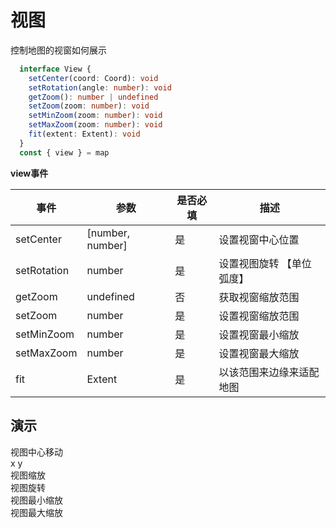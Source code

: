 # 视图
控制地图的视窗如何展示

```ts
  interface View {
    setCenter(coord: Coord): void
    setRotation(angle: number): void
    getZoom(): number | undefined
    setZoom(zoom: number): void
    setMinZoom(zoom: number): void
    setMaxZoom(zoom: number): void
    fit(extent: Extent): void
  }
  const { view } = map
```

**view事件**

| 事件      |    参数    |  是否必填   |     描述    |
| -----------  |  ----------|----------   | ----------- |
| setCenter      |  [number, number]   |     是      |  设置视窗中心位置 |
| setRotation   | number |   是     | 设置视图旋转 【单位弧度】 |
| getZoom   | undefined   |   否   | 获取视窗缩放范围 |
| setZoom   |  number  |     是      | 设置视窗缩放范围 |
| setMinZoom   | number   |   是   | 设置视窗最小缩放 |
| setMaxZoom   |  number  |     是      | 设置视窗最大缩放 |
| fit   |  Extent  |     是      | 以该范围来边缘来适配地图 |

## 演示

<div class="w-[500px] h-[700px]">
  <div class="flex w-full flex-col">
    <div class="flex mb-2">
      <el-button class="mr-2" size="small" @click="setCenter">视图中心移动</el-button>
      <div class="flex">
        <span>x </span> <el-input v-model="state.center[0]" class="w-[50px] ml-1" size="small" />
        <span>y </span> <el-input v-model="state.center[1]" class="w-[50px] ml-1" size="small" />
      </div>
    </div>
    <div class="flex mb-2">
      <el-button class="mr-2" size="small" @click="setZoom">视图缩放</el-button>
      <div class="flex">
        <el-input v-model="state.zoom" class="w-[50px]" size="small" />
      </div>   
    </div>
    <div class="flex mb-2">
      <el-button class="mr-2" size="small" @click="setRotation">视图旋转</el-button>
      <div class="flex">
        <el-input v-model="state.rotate" class="w-[50px]" size="small" />
      </div>
    </div>
    <div class="flex mb-2">
      <el-button class="mr-2" size="small" @click="setMinZoom">视图最小缩放</el-button>
      <div class="flex">
        <el-input v-model="state.min" class="w-[50px]" size="small" />
      </div>
    </div>
    <div class="flex mb-2">
      <el-button class="mr-2" size="small" @click="setMaxZoom">视图最大缩放</el-button>
      <div class="flex">
        <el-input v-model="state.max" class="w-[50px]" size="small" />
      </div>
    </div>
  </div>
  <div class="w-[500px] h-[500px] border" ref="mapRef"></div>
</div>

<script setup lang="ts">
  import { createMap } from "web-map-service";
  import { ref, onMounted, reactive } from 'vue'

  const state = reactive({
    center: [0, 0],
    zoom: 10,
    max: 22,
    min: 1,
    rotate: 0
  })

  const mapRef = ref<HTMLElement>()
  let map
  let view
  function setCenter() {
    view.setCenter(state.center)
  }

  function setZoom() {
    view.setZoom(Number(state.zoom))
  }

  function setRotation() {
    view.setRotation(state.rotate)
  }

  function setMaxZoom() {
    view.setMaxZoom(Number(state.max))
  }

  function setMinZoom() {
    view.setMinZoom(state.min)
  }

  onMounted(()=> {
    map = createMap({
      el: mapRef.value,
      baseMap: {
        url: 'https://raw.githubusercontent.com/zhuyue6/web-map-service/main/public/images/map.jpg'
      }
    })
  
    view = map.view
  })
</script>